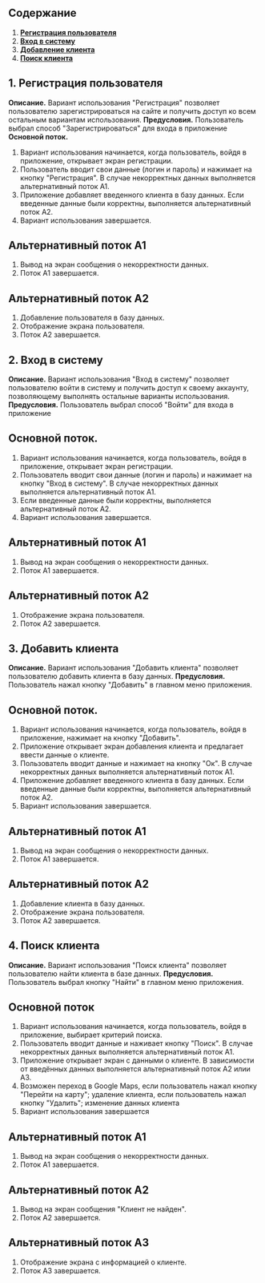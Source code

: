 ## Содержание
1. **[Регистрация пользователя](#signuping)**
2. **[Вход в систему](#signining)** 
3. **[Добавление клиента](#addingclient)**
4. **[Поиск клиента](#findingclient)**

<a name="signuping"/>

## 1. Регистрация пользователя  

**Описание.** Вариант использования "Регистрация" позволяет пользователю зарегистрироваться на сайте и получить доступ ко всем остальным вариантам использования.
**Предусловия.** Пользователь выбрал способ "Зарегистрироваться" для входа в приложение
**Основной поток.**

  1. Вариант использования начинается, когда пользователь, войдя в приложение,
	     открывает экран регистрации.
  2. Пользователь вводит свои данные (логин и пароль) и нажимает на кнопку "Регистрация". 
             В случае некорректных данных выполняется альтернативный поток А1.
  3. Приложение добавляет введенного клиента в базу данных.
	     Если введенные данные были корректны, выполняется альтернативный
	     поток А2.
  4. Вариант использования завершается.
  
## Альтернативный поток А1

  1. Вывод на экран сообщения о некорректности данных. 
  2. Поток А1 завершается. 
 
## Альтернативный поток А2

  1. Добавление пользователя в базу данных. 
  2. Отображение экрана пользователя.
  3. Поток А2 завершается.

<a name="signining"/>

## 2. Вход в систему
**Описание.** Вариант использования "Вход в систему" позволяет пользователю войти в систему и получить доступ к своему аккаунту, позволяющему выполнять остальные варианты использования.
**Предусловия.** Пользователь выбрал способ "Войти" для входа в приложение
## Основной поток.

  1. Вариант использования начинается, когда пользователь, войдя в приложение,
	     открывает экран регистрации.
  2. Пользователь вводит свои данные (логин и пароль) и нажимает на кнопку "Вход в систему". 
             В случае некорректных данных выполняется альтернативный поток А1.
  3. Если введенные данные были корректны, выполняется альтернативный
	     поток А2.
  4. Вариант использования завершается.
  
## Альтернативный поток А1

  1. Вывод на экран сообщения о некорректности данных. 
  2. Поток А1 завершается. 
 
## Альтернативный поток А2

  1. Отображение экрана пользователя.
  2. Поток А2 завершается.

<a name="addingclient"/>

## 3. Добавить клиента
**Описание.** Вариант использования "Добавить клиента" позволяет пользователю добавить клиента в базу данных.
**Предусловия.** Пользователь нажал кнопку "Добавить" в главном меню приложения.
## Основной поток.

  1. Вариант использования начинается, когда пользователь, войдя в приложение,
	     нажимает на кнопку "Добавить".
  2. Приложение открывает экран добавления клиента и предлагает ввести данные о клиенте.
  3. Пользователь вводит данные и нажимает на кнопку "Ок". 
             В случае некорректных данных выполняется альтернативный поток А1.
  4. Приложение добавляет введенного клиента в базу данных.
	     Если введенные данные были корректны, выполняется альтернативный
	     поток А2.
  5. Вариант использования завершается.
  
## Альтернативный поток А1
  
  1. Вывод на экран сообщения о некорректности данных. 
  2. Поток А1 завершается.

## Альтернативный поток А2

  1. Добавление клиента в базу данных. 
  2. Отображение экрана пользователя.
  3. Поток А2 завершается.

<a name="findingclient"/> 

## 4. Поиск клиента
**Описание.** Вариант использования "Поиск клиента" позволяет пользователю найти клиента в базе данных.
**Предусловия.** Пользователь выбрал кнопку "Найти" в главном меню приложения.
## Основной поток

  1. Вариант использования начинается, когда пользователь, войдя в приложение,
	     выбирает критерий поиска.
  2. Пользователь вводит данные и наживает кнопку "Поиск".
  	      В случае некорректных данных выполняется альтернативный поток А1.
  3. Приложение открывает экран с данными о клиенте.
  	      В зависимости от введённых данных выполняется альтернативный поток А2 илии А3.
  4. Возможен переход в Google Maps, если пользователь нажал кнопку "Перейти на карту"; удаление клиента, если пользователь нажал кнопку "Удалить"; изменение данных клиента
  5. Вариант использования завершается
  
## Альтернативный поток А1

  1. Вывод на экран сообщения о некорректности данных. 
  2. Поток А1 завершается.
  
## Альтернативный поток А2

  1. Вывод на экран сообщения "Клиент не найден". 
  2. Поток А2 завершается.

## Альтернативный поток А3

  1. Отображение экрана с информацией о клиенте.
  2. Поток А3 завершается.
